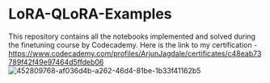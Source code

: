 # LoRA-QLoRA-Examples
This repository contains all the notebooks implemented and solved during the finetuning course by Codecademy.
Here is the link to my certification - https://www.codecademy.com/profiles/ArjunJagdale/certificates/c48eab73789f42f49e97464d5ffdeb06
![452809768-af036d4b-a262-46d4-81be-1b33f41162b5](https://github.com/user-attachments/assets/29442d65-8719-4e0f-8a0c-2c8294649cc4)
